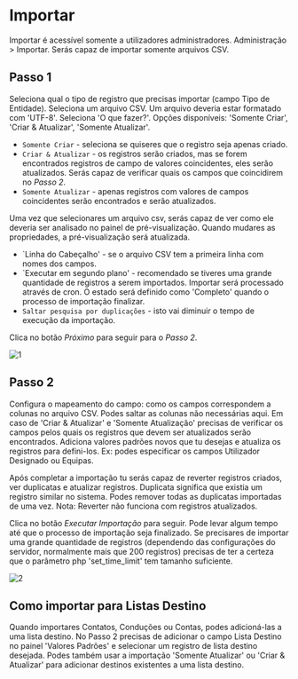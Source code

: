 # Importar

Importar é acessível somente a utilizadores administradores. Administração > Importar. Serás capaz de importar somente arquivos CSV.

## Passo 1

Seleciona qual o tipo de registro que precisas importar (campo Tipo de Entidade).
Seleciona um arquivo CSV. Um arquivo deveria estar formatado com 'UTF-8'.
Seleciona 'O que fazer?'. Opções disponíveis: 'Somente Criar', 'Criar & Atualizar', 'Somente Atualizar'.

* `Somente Criar` - seleciona se quiseres que o registro seja apenas criado.
* `Criar & Atualizar` - os registros serão criados, mas se forem encontrados registros de campo de valores coincidentes, eles serão atualizados. Serás capaz de verificar quais os campos que coincidirem no _Passo 2_.
* `Somente Atualizar` - apenas registros com valores de campos coincidentes serão encontrados e serão atualizados.

Uma vez que selecionares um arquivo csv, serás capaz de ver como ele deveria ser analisado no painel de pré-visualização. Quando mudares as propriedades, a pré-visualização será atualizada. 

* `Linha do Cabeçalho' - se o arquivo CSV tem a primeira linha com nomes dos campos.
* `Executar em segundo plano' - recomendado se tiveres uma grande quantidade de registros a serem importados. Importar será processado através de cron. O estado será definido como 'Completo' quando o processo de importação finalizar.
* `Saltar pesquisa por duplicações` - isto vai diminuir o tempo de execução da importação. 

Clica no botão _Próximo_ para seguir para o _Passo 2_.

![1](../_static/images/administration/import/step-1.png)

## Passo 2

Configura o mapeamento do campo: como os campos correspondem a colunas no arquivo CSV. Podes saltar as colunas não necessárias aqui.
Em caso de 'Criar & Atualizar' e 'Somente Atualização' precisas de verificar os campos pelos quais os registros que devem ser atualizados serão encontrados.
Adiciona valores padrões novos que tu desejas e atualiza os registros para defini-los. Ex: podes especificar os campos Utilizador Designado ou Equipas.

Após completar a importação tu serás capaz de reverter registros criados, ver duplicatas e atualizar registros. Duplicata significa que existia um registro similar no sistema. Podes remover todas as duplicatas importadas de uma vez. Nota: Reverter não funciona com registros atualizados.

Clica no botão _Executar Importação_ para seguir. Pode levar algum tempo até que o processo de importação seja finalizado. Se precisares de importar uma grande quantidade de registros (dependendo das configurações do servidor, normalmente mais que 200 registros) precisas de ter a certeza que o parâmetro php 'set_time_limit' tem tamanho suficiente.

![2](../_static/images/administration/import/step-2.png)

## Como importar para Listas Destino

Quando importares Contatos, Conduções ou Contas, podes adicioná-las a uma lista destino. No Passo 2 precisas de adicionar o campo Lista Destino no painel 'Valores Padrões' e selecionar um registro de lista destino desejada. Podes também usar a importação 'Somente Atualizar' ou 'Criar & Atualizar' para adicionar destinos existentes a uma lista destino.
